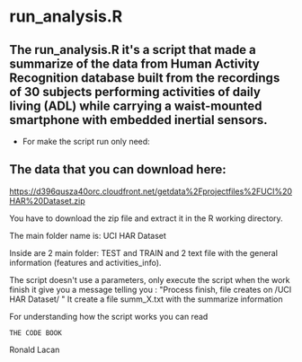 run_analysis.R
==============================
## The run_analysis.R it's a script that made a summarize of the data from Human Activity Recognition database built from the recordings of 30 subjects performing activities of daily living (ADL) while carrying a waist-mounted smartphone with embedded inertial sensors.

- For make the script run only need:
## The data that you can download here:

https://d396qusza40orc.cloudfront.net/getdata%2Fprojectfiles%2FUCI%20HAR%20Dataset.zip

You have to download the zip file and extract it in the R working directory.

The main folder name is: UCI HAR Dataset

Inside are 2 main folder: TEST and TRAIN and 2 text file with the general information (features and activities_info).

The script doesn't use a parameters, only execute the script when the work finish it give you a message telling you : "Process finish, file creates on /UCI HAR Dataset/ " It create a file summ_X.txt with the summarize information

For understanding how the script works you can read

    THE CODE BOOK

Ronald Lacan
